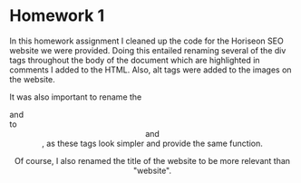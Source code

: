 # Homework 1
In this homework assignment I cleaned up the code for the Horiseon SEO website we
were provided. Doing this entailed renaming several of the div tags throughout the
body of the document which are highlighted in comments I added to the HTML. Also,
alt tags were added to the images on the website.

It was also important to rename the <div class="header"> and <div class="footer">
to <header> and <footer>, as these tags look simpler and provide the same function.

Of course, I also renamed the title of the website to be more relevant than "website".